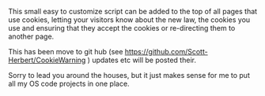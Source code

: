 This small easy to customize script can be added to the top of all pages that use cookies, letting your visitors know about the new law, the cookies you use and ensuring that they accept the cookies or re-directing them to another page.

This has been move to git hub (see https://github.com/Scott-Herbert/CookieWarning ) updates etc will be posted their.

Sorry to lead you around the houses, but it just makes sense for me to put all my OS code projects in one place.